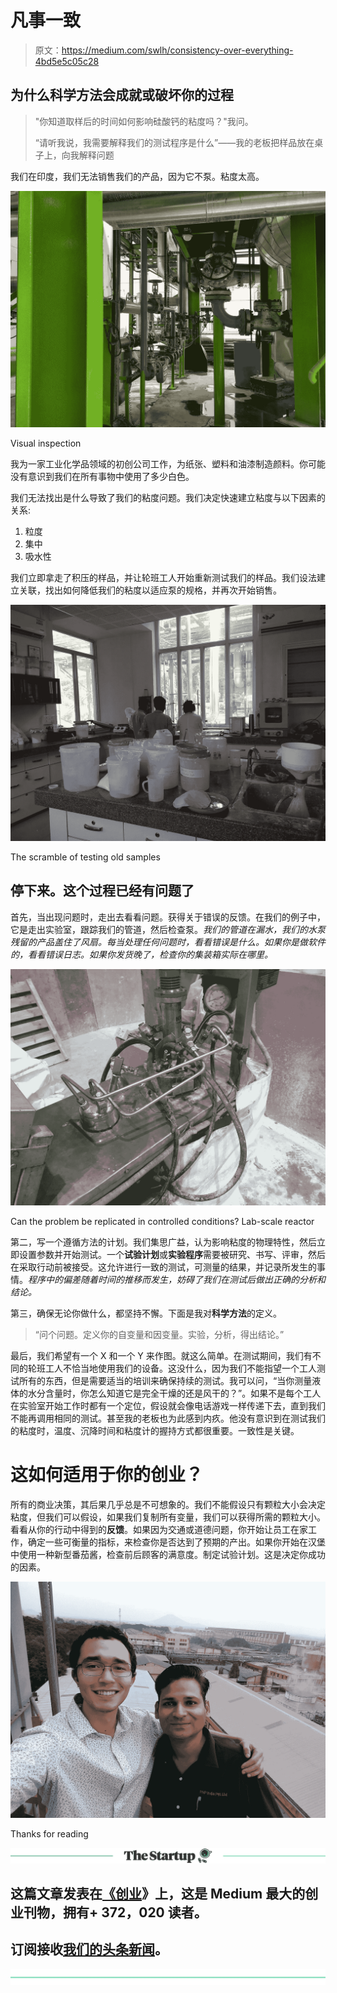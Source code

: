 # 凡事一致

> 原文：<https://medium.com/swlh/consistency-over-everything-4bd5e5c05c28>

## 为什么科学方法会成就或破坏你的过程

> "你知道取样后的时间如何影响硅酸钙的粘度吗？"我问。
> 
> “请听我说，我需要解释我们的测试程序是什么”——我的老板把样品放在桌子上，向我解释问题

我们在印度，我们无法销售我们的产品，因为它不泵。粘度太高。

![](img/31c310c5449c38ffbc90b887c781e33e.png)

Visual inspection

我为一家工业化学品领域的初创公司工作，为纸张、塑料和油漆制造颜料。你可能没有意识到我们在所有事物中使用了多少白色。

我们无法找出是什么导致了我们的粘度问题。我们决定快速建立粘度与以下因素的关系:

1.  粒度
2.  集中
3.  吸水性

我们立即拿走了积压的样品，并让轮班工人开始重新测试我们的样品。我们设法建立关联，找出如何降低我们的粘度以适应泵的规格，并再次开始销售。

![](img/92931bb4aa1121405bc5a97519d4fe04.png)

The scramble of testing old samples

## 停下来。这个过程已经有问题了

首先，当出现问题时，走出去看看问题。获得关于错误的反馈。在我们的例子中，它是走出实验室，跟踪我们的管道，然后检查泵。*我们的管道在漏水，我们的水泵残留的产品盖住了风扇。每当处理任何问题时，看看错误是什么。如果你是做软件的，看看错误日志。如果你发货晚了，检查你的集装箱实际在哪里。*

![](img/6e4032a7961b979be20761f827a4604e.png)

Can the problem be replicated in controlled conditions? Lab-scale reactor

第二，写一个遵循方法的计划。我们集思广益，认为影响粘度的物理特性，然后立即设置参数并开始测试。一个**试验计划**或**实验程序**需要被研究、书写、评审，然后在采取行动前被接受。这允许进行一致的测试，可测量的结果，并记录所发生的事情。*程序中的偏差随着时间的推移而发生，妨碍了我们在测试后做出正确的分析和结论。*

第三，确保无论你做什么，都坚持不懈。下面是我对**科学方法**的定义。

> “问个问题。定义你的自变量和因变量。实验，分析，得出结论。”

最后，我们希望有一个 X 和一个 Y 来作图。就这么简单。在测试期间，我们有不同的轮班工人不恰当地使用我们的设备。这没什么，因为我们不能指望一个工人测试所有的东西，但是需要适当的培训来确保持续的测试。我可以问，“当你测量液体的水分含量时，你怎么知道它是完全干燥的还是风干的？”。如果不是每个工人在实验室开始工作时都有一个定位，假设就会像电话游戏一样传递下去，直到我们不能再调用相同的测试。甚至我的老板也为此感到内疚。他没有意识到在测试我们的粘度时，温度、沉降时间和粘度计的握持方式都很重要。一致性是关键。

# 这如何适用于你的创业？

所有的商业决策，其后果几乎总是不可想象的。我们不能假设只有颗粒大小会决定粘度，但我们可以假设，如果我们复制所有变量，我们可以获得所需的颗粒大小。看看从你的行动中得到的**反馈**。如果因为交通或道德问题，你开始让员工在家工作，确定一些可衡量的指标，来检查你是否达到了预期的产出。如果你开始在汉堡中使用一种新型番茄酱，检查前后顾客的满意度。制定试验计划。这是决定你成功的因素。

![](img/d57708404c6c9a474da12e478c4c22cc.png)

Thanks for reading

[![](img/308a8d84fb9b2fab43d66c117fcc4bb4.png)](https://medium.com/swlh)

## 这篇文章发表在[《创业](https://medium.com/swlh)》上，这是 Medium 最大的创业刊物，拥有+ 372，020 读者。

## 订阅接收[我们的头条新闻](http://growthsupply.com/the-startup-newsletter/)。

[![](img/b0164736ea17a63403e660de5dedf91a.png)](https://medium.com/swlh)